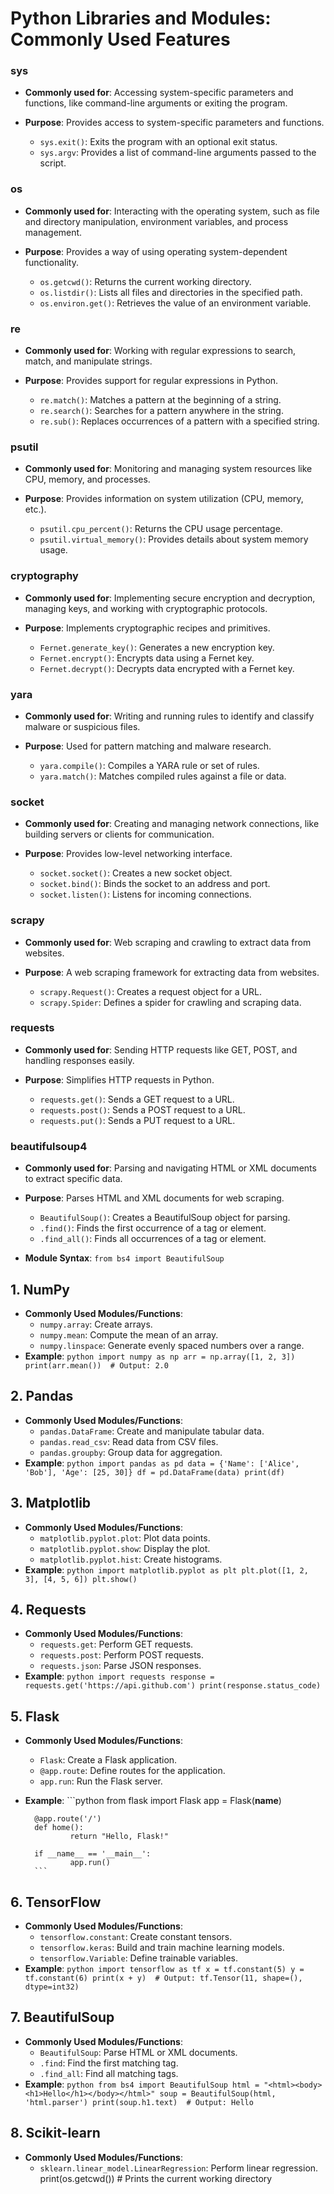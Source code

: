 # Python Libraries and Modules: Commonly Used Features

### sys
- **Commonly used for**: Accessing system-specific parameters and functions, like command-line arguments or exiting the program.

- **Purpose**: Provides access to system-specific parameters and functions.
    - `sys.exit()`: Exits the program with an optional exit status.
    - `sys.argv`: Provides a list of command-line arguments passed to the script.



### os
- **Commonly used for**: Interacting with the operating system, such as file and directory manipulation, environment variables, and process management.

- **Purpose**: Provides a way of using operating system-dependent functionality.
    - `os.getcwd()`: Returns the current working directory.
    - `os.listdir()`: Lists all files and directories in the specified path.
    - `os.environ.get()`: Retrieves the value of an environment variable.



### re
- **Commonly used for**: Working with regular expressions to search, match, and manipulate strings.

- **Purpose**: Provides support for regular expressions in Python.
    - `re.match()`: Matches a pattern at the beginning of a string.
    - `re.search()`: Searches for a pattern anywhere in the string.
    - `re.sub()`: Replaces occurrences of a pattern with a specified string.




### psutil
- **Commonly used for**: Monitoring and managing system resources like CPU, memory, and processes.

- **Purpose**: Provides information on system utilization (CPU, memory, etc.).
    - `psutil.cpu_percent()`: Returns the CPU usage percentage.
    - `psutil.virtual_memory()`: Provides details about system memory usage.




### cryptography
- **Commonly used for**: Implementing secure encryption and decryption, managing keys, and working with cryptographic protocols.

- **Purpose**: Implements cryptographic recipes and primitives.
    - `Fernet.generate_key()`: Generates a new encryption key.
    - `Fernet.encrypt()`: Encrypts data using a Fernet key.
    - `Fernet.decrypt()`: Decrypts data encrypted with a Fernet key.




### yara
- **Commonly used for**: Writing and running rules to identify and classify malware or suspicious files.

- **Purpose**: Used for pattern matching and malware research.
    - `yara.compile()`: Compiles a YARA rule or set of rules.
    - `yara.match()`: Matches compiled rules against a file or data.




### socket
- **Commonly used for**: Creating and managing network connections, like building servers or clients for communication.

- **Purpose**: Provides low-level networking interface.
    - `socket.socket()`: Creates a new socket object.
    - `socket.bind()`: Binds the socket to an address and port.
    - `socket.listen()`: Listens for incoming connections.




### scrapy
- **Commonly used for**: Web scraping and crawling to extract data from websites.

- **Purpose**: A web scraping framework for extracting data from websites.
    - `scrapy.Request()`: Creates a request object for a URL.
    - `scrapy.Spider`: Defines a spider for crawling and scraping data.




### requests
- **Commonly used for**: Sending HTTP requests like GET, POST, and handling responses easily.

- **Purpose**: Simplifies HTTP requests in Python.
    - `requests.get()`: Sends a GET request to a URL.
    - `requests.post()`: Sends a POST request to a URL.
    - `requests.put()`: Sends a PUT request to a URL.




### beautifulsoup4
- **Commonly used for**: Parsing and navigating HTML or XML documents to extract specific data.

- **Purpose**: Parses HTML and XML documents for web scraping.
    - `BeautifulSoup()`: Creates a BeautifulSoup object for parsing.
    - `.find()`: Finds the first occurrence of a tag or element.
    - `.find_all()`: Finds all occurrences of a tag or element.
- **Module Syntax**: `from bs4 import BeautifulSoup`








## 1. NumPy
- **Commonly Used Modules/Functions**:
    - `numpy.array`: Create arrays.
    - `numpy.mean`: Compute the mean of an array.
    - `numpy.linspace`: Generate evenly spaced numbers over a range.
- **Example**:
        ```python
        import numpy as np
        arr = np.array([1, 2, 3])
        print(arr.mean())  # Output: 2.0
        ```

## 2. Pandas
- **Commonly Used Modules/Functions**:
    - `pandas.DataFrame`: Create and manipulate tabular data.
    - `pandas.read_csv`: Read data from CSV files.
    - `pandas.groupby`: Group data for aggregation.
- **Example**:
        ```python
        import pandas as pd
        data = {'Name': ['Alice', 'Bob'], 'Age': [25, 30]}
        df = pd.DataFrame(data)
        print(df)
        ```

## 3. Matplotlib
- **Commonly Used Modules/Functions**:
    - `matplotlib.pyplot.plot`: Plot data points.
    - `matplotlib.pyplot.show`: Display the plot.
    - `matplotlib.pyplot.hist`: Create histograms.
- **Example**:
        ```python
        import matplotlib.pyplot as plt
        plt.plot([1, 2, 3], [4, 5, 6])
        plt.show()
        ```

## 4. Requests
- **Commonly Used Modules/Functions**:
    - `requests.get`: Perform GET requests.
    - `requests.post`: Perform POST requests.
    - `requests.json`: Parse JSON responses.
- **Example**:
        ```python
        import requests
        response = requests.get('https://api.github.com')
        print(response.status_code)
        ```

## 5. Flask
- **Commonly Used Modules/Functions**:
    - `Flask`: Create a Flask application.
    - `@app.route`: Define routes for the application.
    - `app.run`: Run the Flask server.
- **Example**:
        ```python
        from flask import Flask
        app = Flask(__name__)
        
        @app.route('/')
        def home():
                return "Hello, Flask!"
        
        if __name__ == '__main__':
                app.run()
        ```

## 6. TensorFlow
- **Commonly Used Modules/Functions**:
    - `tensorflow.constant`: Create constant tensors.
    - `tensorflow.keras`: Build and train machine learning models.
    - `tensorflow.Variable`: Define trainable variables.
- **Example**:
        ```python
        import tensorflow as tf
        x = tf.constant(5)
        y = tf.constant(6)
        print(x + y)  # Output: tf.Tensor(11, shape=(), dtype=int32)
        ```

## 7. BeautifulSoup
- **Commonly Used Modules/Functions**:
    - `BeautifulSoup`: Parse HTML or XML documents.
    - `.find`: Find the first matching tag.
    - `.find_all`: Find all matching tags.
- **Example**:
        ```python
        from bs4 import BeautifulSoup
        html = "<html><body><h1>Hello</h1></body></html>"
        soup = BeautifulSoup(html, 'html.parser')
        print(soup.h1.text)  # Output: Hello
        ```

## 8. Scikit-learn
- **Commonly Used Modules/Functions**:
    - `sklearn.linear_model.LinearRegression`: Perform linear regression.
    print(os.getcwd())  # Prints the current working directory
    ```
